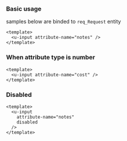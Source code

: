 ### Basic usage

samples below are binded to `req_Request` entity

```vue
<template>
  <u-input attribute-name="notes" />
</template>
```

### When attribute type is number

```vue
<template>
  <u-input attribute-name="cost" />
</template>
```

### Disabled

```vue
<template>
  <u-input
    attribute-name="notes"
    disabled
  />
</template>
```